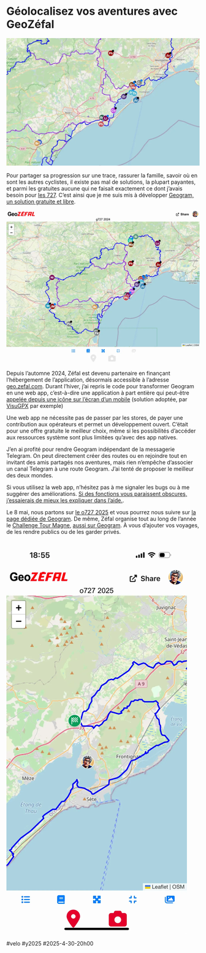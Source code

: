 # Géolocalisez vos aventures avec GeoZéfal

![GeoZéfal](_i/geozefal02.webp)

Pour partager sa progression sur une trace, rassurer la famille, savoir où en sont les autres cyclistes, il existe pas mal de solutions, la plupart payantes, et parmi les gratuites aucune qui ne faisait exactement ce dont j’avais besoin pour [les 727](https://727bikepacking.fr/). C’est ainsi que je me suis mis à développer [Geogram, un solution gratuite et libre](https://github.com/tcrouzet/geogram).

![Testé durant le g727 en 2024](_i/geozefal01.webp)

Depuis l’automne 2024, Zéfal est devenu partenaire en finançant l’hébergement de l’application, désormais accessible à l’adresse [geo.zefal.com](https://geo.zefal.com/). Durant l’hiver, j’ai repris le code pour transformer Geogram en une web app, c’est-à-dire une application à part entière qui peut-être [appelée depuis une icône sur l’écran d’un mobile](https://geo.zefal.com/help) (solution adoptée, par [VisuGPX](https://www.visugpx.com/) par exemple)

Une web app ne nécessite pas de passer par les stores, de payer une contribution aux opérateurs et permet un développement ouvert. C’était pour une offre gratuite le meilleur choix, même si les possibilités d’accéder aux ressources système sont plus limitées qu’avec des app natives.

J’en ai profité pour rendre Geogram indépendant de la messagerie Telegram. On peut directement créer des routes ou en rejoindre tout en invitant des amis partagés nos aventures, mais rien n’empêche d’associer un canal Telegram à une route Geogram. J’ai tenté de proposer le meilleur des deux mondes.

Si vous utilisez la web app, n’hésitez pas à me signaler les bugs ou à me suggérer des améliorations. [Si des fonctions vous paraissent obscures, j’essaierais de mieux les expliquer dans l’aide.](https://geo.zefal.com/help).

Le 8 mai, nous partons sur [le o727 2025](https://727bikepacking.fr/727/) et vous pourrez nous suivre sur [la page dédiée de Geogram](https://geo.zefal.com/o727-2025). De même, Zéfal organise tout au long de l’année le [Challenge Tour Magne](https://tourmagne.bike/), [aussi sur Geogram](https://geo.zefal.com/tourmagne-live). À vous d’ajouter vos voyages, de les rendre publics ou de les garder privés.

![GeoZéfal sur mon iPhone](_i/suiphone.webp)

#velo #y2025 #2025-4-30-20h00
